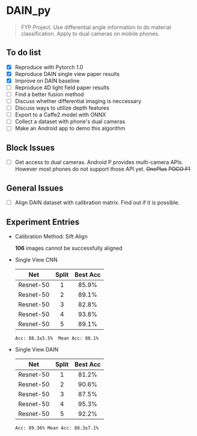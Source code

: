 # DAIN_py

>    FYP Project. Use differential angle information to do material
> classification. Apply to dual cameras on mobile phones.

## To do list

 - [x] Reproduce with Pytorch 1.0
 - [x] Reproduce DAIN single view paper results
 - [x] Improve on DAIN baseline
 - [ ] Reproduce 4D light field paper results 
 - [ ] Find a better fusion method
 - [ ] Discuss whether differential imaging is neccessary
 - [ ] Discuss ways to utilize depth features
 - [ ] Export to a Caffe2 model with ONNX
 - [ ] Collect a dataset with phone's dual cameras
 - [ ] Make an Android app to demo this algorithm

## Block Issues

 - [ ] Get access to dual cameras. Android P provides multi-camera APIs. However most phones do not support those API yet. ~~OnePlus~~ ~~POCO F1~~

## General Issues

 - [ ] Align DAIN dataset with calibration matrix. Find out if it is possible.

## Experiment Entries

 - Calibration Method: Sift Align

	**106**  images cannot be successfully aligned

 - Single View CNN

	|    Net    | Split |  Best Acc |
	|:---------:|:-----:|:---------:|
	| Resnet-50 |   1   |   85.9%   |
	| Resnet-50 |   2   |   89.1%   |
	| Resnet-50 |   3   |   82.8%   |
	| Resnet-50 |   4   |   93.8%   |
	| Resnet-50 |   5   |   89.1%   |

	`Acc: 88.3±5.5%  Mean Acc: 88.1%`


 - Single View DAIN

	|    Net    | Split |  Best Acc |
	|:---------:|:-----:|:---------:|
	| Resnet-50 |   1   |   81.2%   |
	| Resnet-50 |   2   |   90.6%   |
	| Resnet-50 |   3   |   87.5%   |
	| Resnet-50 |   4   |   95.3%   |
	| Resnet-50 |   5   |   92.2%   |

	`Acc: 89.36% Mean Acc: 88.3±7.1%`
